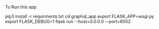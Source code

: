 To Run this app

pip3 install -r requirments.txt
cd graphql_app
export FLASK_APP=wsgi.py
export FLASK_DEBUG=1
flask run --host=0.0.0.0 --port=8002